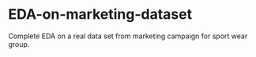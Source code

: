 # EDA-on-marketing-dataset
Complete EDA on a real data set from marketing campaign for sport wear group.
